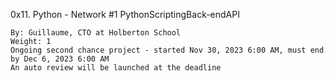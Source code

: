 0x11. Python - Network #1
PythonScriptingBack-endAPI

    By: Guillaume, CTO at Holberton School
    Weight: 1
    Ongoing second chance project - started Nov 30, 2023 6:00 AM, must end by Dec 6, 2023 6:00 AM
    An auto review will be launched at the deadline
